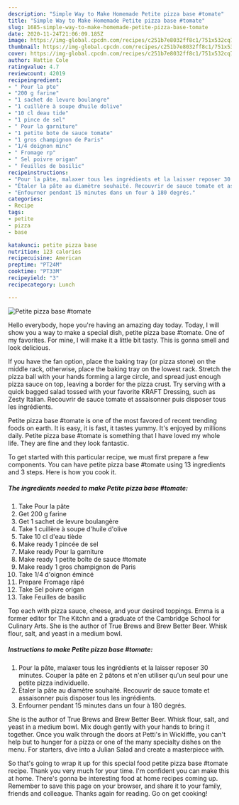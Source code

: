 ```yaml
---
description: "Simple Way to Make Homemade Petite pizza base #tomate"
title: "Simple Way to Make Homemade Petite pizza base #tomate"
slug: 1685-simple-way-to-make-homemade-petite-pizza-base-tomate
date: 2020-11-24T21:06:09.185Z
image: https://img-global.cpcdn.com/recipes/c251b7e8032ff8c1/751x532cq70/petite-pizza-base-tomate-photo-principale-de-la-recette.jpg
thumbnail: https://img-global.cpcdn.com/recipes/c251b7e8032ff8c1/751x532cq70/petite-pizza-base-tomate-photo-principale-de-la-recette.jpg
cover: https://img-global.cpcdn.com/recipes/c251b7e8032ff8c1/751x532cq70/petite-pizza-base-tomate-photo-principale-de-la-recette.jpg
author: Hattie Cole
ratingvalue: 4.7
reviewcount: 42019
recipeingredient:
- " Pour la pte"
- "200 g farine"
- "1 sachet de levure boulangre"
- "1 cuillère à soupe dhuile dolive"
- "10 cl deau tide"
- "1 pince de sel"
- " Pour la garniture"
- "1 petite bote de sauce tomate"
- "1 gros champignon de Paris"
- "1/4 doignon minc"
- " Fromage rp"
- " Sel poivre origan"
- " Feuilles de basilic"
recipeinstructions:
- "Pour la pâte, malaxer tous les ingrédients et la laisser reposer 30 minutes. Couper la pâte en 2 pâtons et n&#39;en utiliser qu&#39;un seul pour une petite pizza individuelle."
- "Étaler la pâte au diamètre souhaité. Recouvrir de sauce tomate et assaisonner puis disposer tous les ingrédients."
- "Enfourner pendant 15 minutes dans un four à 180 degrés."
categories:
- Recipe
tags:
- petite
- pizza
- base

katakunci: petite pizza base 
nutrition: 123 calories
recipecuisine: American
preptime: "PT24M"
cooktime: "PT33M"
recipeyield: "3"
recipecategory: Lunch

---
```



![Petite pizza base #tomate](https://img-global.cpcdn.com/recipes/c251b7e8032ff8c1/751x532cq70/petite-pizza-base-tomate-photo-principale-de-la-recette.jpg)

Hello everybody, hope you're having an amazing day today. Today, I will show you a way to make a special dish, petite pizza base #tomate. One of my favorites. For mine, I will make it a little bit tasty. This is gonna smell and look delicious.

If you have the fan option, place the baking tray (or pizza stone) on the middle rack, otherwise, place the baking tray on the lowest rack. Stretch the pizza ball with your hands forming a large circle, and spread just enough pizza sauce on top, leaving a border for the pizza crust. Try serving with a quick bagged salad tossed with your favorite KRAFT Dressing, such as Zesty Italian. Recouvrir de sauce tomate et assaisonner puis disposer tous les ingrédients.

Petite pizza base #tomate is one of the most favored of recent trending foods on earth. It is easy, it is fast, it tastes yummy. It's enjoyed by millions daily. Petite pizza base #tomate is something that I have loved my whole life. They are fine and they look fantastic.


To get started with this particular recipe, we must first prepare a few components. You can have petite pizza base #tomate using 13 ingredients and 3 steps. Here is how you cook it.

<!--inarticleads1-->

##### The ingredients needed to make Petite pizza base #tomate:

1. Take  Pour la pâte
1. Get 200 g farine
1. Get 1 sachet de levure boulangère
1. Take 1 cuillère à soupe d&#39;huile d&#39;olive
1. Take 10 cl d&#39;eau tiède
1. Make ready 1 pincée de sel
1. Make ready  Pour la garniture
1. Make ready 1 petite boîte de sauce #tomate
1. Make ready 1 gros champignon de Paris
1. Take 1/4 d&#39;oignon émincé
1. Prepare  Fromage râpé
1. Take  Sel poivre origan
1. Take  Feuilles de basilic


Top each with pizza sauce, cheese, and your desired toppings. Emma is a former editor for The Kitchn and a graduate of the Cambridge School for Culinary Arts. She is the author of True Brews and Brew Better Beer. Whisk flour, salt, and yeast in a medium bowl. 

<!--inarticleads2-->

##### Instructions to make Petite pizza base #tomate:

1. Pour la pâte, malaxer tous les ingrédients et la laisser reposer 30 minutes. Couper la pâte en 2 pâtons et n&#39;en utiliser qu&#39;un seul pour une petite pizza individuelle.
1. Étaler la pâte au diamètre souhaité. Recouvrir de sauce tomate et assaisonner puis disposer tous les ingrédients.
1. Enfourner pendant 15 minutes dans un four à 180 degrés.


She is the author of True Brews and Brew Better Beer. Whisk flour, salt, and yeast in a medium bowl. Mix dough gently with your hands to bring it together. Once you walk through the doors at Petti&#39;s in Wickliffe, you can&#39;t help but to hunger for a pizza or one of the many specialty dishes on the menu. For starters, dive into a Julian Salad and create a masterpiece with. 

So that's going to wrap it up for this special food petite pizza base #tomate recipe. Thank you very much for your time. I'm confident you can make this at home. There's gonna be interesting food at home recipes coming up. Remember to save this page on your browser, and share it to your family, friends and colleague. Thanks again for reading. Go on get cooking!
